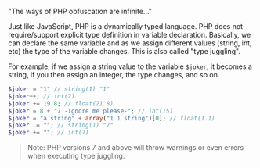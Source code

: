 "The ways of PHP obfuscation are infinite..."

Just like JavaScript, PHP is a dynamically typed language. PHP does not require/support explicit type definition in variable declaration. Basically, we can declare the same variable and as we assign different values (string, int, etc) the type of the variable changes. This is also called "type juggling".

For example, if we assign a string value to the variable `$joker`, it becomes a string, if you then assign an integer, the type changes, and so on.
```php
$joker = "1" // string(1) "1"
$joker++; // int(2)
$joker += 19.8; // float(21.8)
$joker = 8 + "7 -Ignore me please-"; // int(15)
$joker = "a string" + array("1.1 string")[0]; // float(1.1)
$joker .= ""; // string(1) "7"
$joker += ""; // int(7)
```
>Note: PHP versions 7 and above will throw warnings or even errors when executing type juggling.